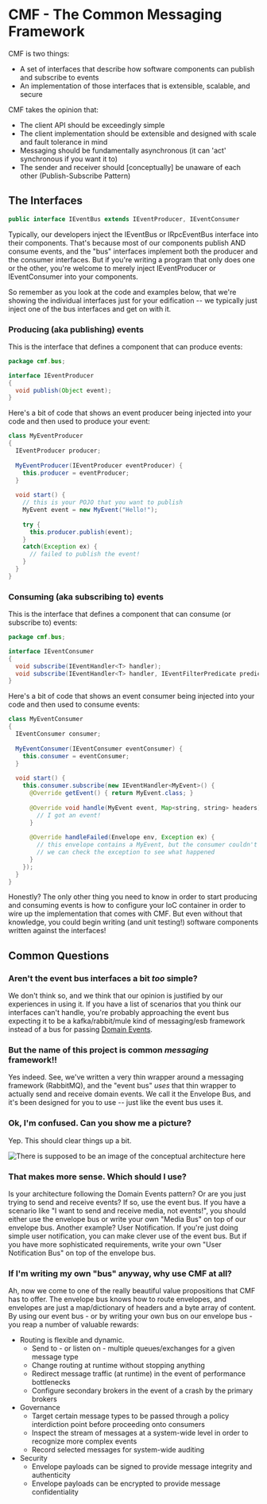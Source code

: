 CMF - The Common Messaging Framework
====================================

CMF is two things:
  - A set of interfaces that describe how software components can publish and subscribe to events
  - An implementation of those interfaces that is extensible, scalable, and secure

CMF takes the opinion that:
  - The client API should be exceedingly simple
  - The client implementation should be extensible and designed with scale and fault tolerance in mind
  - Messaging should be fundamentally asynchronous (it can 'act' synchronous if you want it to)
  - The sender and receiver should [conceptually] be unaware of each other (Publish-Subscribe Pattern)


The Interfaces
--------------

```java
public interface IEventBus extends IEventProducer, IEventConsumer
```

Typically, our developers inject the IEventBus or IRpcEventBus interface into their components.  That's 
because most of our components publish AND consume events, and the "bus" interfaces implement both the
producer and the consumer interfaces.  But if you're writing a program that only does one or the other,
you're welcome to merely inject IEventProducer or IEventConsumer into your components.

So remember as you look at the code and examples below, that we're showing the individual interfaces just
for your edification -- we typically just inject one of the bus interfaces and get on with it.


### Producing (aka publishing) events

This is the interface that defines a component that can produce events:

```java
package cmf.bus;

interface IEventProducer
{
  void publish(Object event);
}
```

Here's a bit of code that shows an event producer being injected into your code and then used to produce your event:
```java
class MyEventProducer
{
  IEventProducer producer;
  
  MyEventProducer(IEventProducer eventProducer) {
    this.producer = eventProducer;
  }
  
  void start() {
    // this is your POJO that you want to publish
    MyEvent event = new MyEvent("Hello!");
    
    try {
      this.producer.publish(event);
    }
    catch(Exception ex) {
      // failed to publish the event!
    }
  }
}
```


### Consuming (aka subscribing to) events

This is the interface that defines a component that can consume (or subscribe to) events:
```java
package cmf.bus;

interface IEventConsumer
{
  void subscribe(IEventHandler<T> handler);
  void subscribe(IEventHandler<T> handler, IEventFilterPredicate predicate);
}
```

Here's a bit of code that shows an event consumer being injected into your code and then used to consume events:
```java
class MyEventConsumer
{
  IEventConsumer consumer;
  
  MyEventConsumer(IEventConsumer eventConsumer) {
    this.consumer = eventConsumer;
  }
  
  void start() {
    this.consumer.subscribe(new IEventHandler<MyEvent>() {
      @Override getEvent() { return MyEvent.class; }
      
      @Override void handle(MyEvent event, Map<string, string> headers) {
        // I got an event!
      }
      
      @Override handleFailed(Envelope env, Exception ex) {
        // this envelope contains a MyEvent, but the consumer couldn't get it from the envelope
        // we can check the exception to see what happened
      }
    });
  }
}
```

Honestly?  The only other thing you need to know in order to start producing and consuming events is how to 
configure your IoC container in order to wire up the implementation that comes with CMF.  But even without 
that knowledge, you could begin writing (and unit testing!) software components written against the interfaces!

Common Questions
----------------

### Aren't the event bus interfaces a bit *too* simple?

We don't think so, and we think that our opinion is justified by our experiences in using it.  If you have a list
of scenarios that you think our interfaces can't handle, you're probably approaching the event bus expecting it
to be a kafka/rabbit/mule kind of messaging/esb framework instead of a bus for passing [Domain Events](https://www.google.com/search?q=domain+event).

### But the name of this project is common *messaging* framework!!

Yes indeed.  See, we've written a very thin wrapper around a messaging framework (RabbitMQ), and the "event bus" 
*uses* that thin wrapper to actually send and receive domain events.  We call it the Envelope Bus, and it's been
designed for you to use -- just like the event bus uses it.

### Ok, I'm confused.  Can you show me a picture?

Yep.  This should clear things up a bit.

![There is supposed to be an image of the conceptual architecture here](https://dl.dropbox.com/u/12311372/CMF_Conceptual.png "CMF Implementation")

### That makes more sense.  Which should I use?

Is your architecture following the Domain Events pattern?  Or are you just trying to send and receive events? If 
so, use the event bus.  If you have a scenario like "I want to send and receive media, not events!", you should
either use the envelope bus or write your own "Media Bus" on top of our envelope bus.  Another example?  User 
Notification.  If you're just doing simple user notification, you can make clever use of the event bus.  But if 
you have more sophisticated requirements, write your own "User Notification Bus" on top of the envelope bus.

### If I'm writing my own "bus" anyway, why use CMF at all?

Ah, now we come to one of the really beautiful value propositions that CMF has to offer.  The envelope bus knows 
how to route envelopes, and envelopes are just a map/dictionary of headers and a byte array of content.  By using 
our event bus - or by writing your own bus on our envelope bus - you reap a number of valuable rewards:

 - Routing is flexible and dynamic. 
   - Send to - or listen on - multiple queues/exchanges for a given message type
   - Change routing at runtime without stopping anything
   - Redirect message traffic (at runtime) in the event of performance bottlenecks
   - Configure secondary brokers in the event of a crash by the primary brokers
 - Governance
   - Target certain message types to be passed through a policy interdiction point before proceeding onto consumers
   - Inspect the stream of messages at a system-wide level in order to recognize more complex events
   - Record selected messages for system-wide auditing
 - Security
   - Envelope payloads can be signed to provide message integrity and authenticity
   - Envelope payloads can be encrypted to provide message confidentiality
